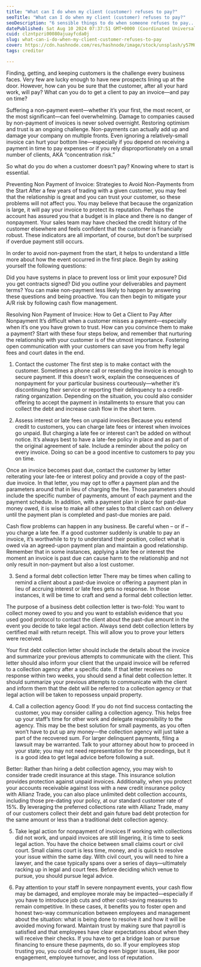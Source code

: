 ```yaml
---
title: "What can I do when my client (customer) refuses to pay?"
seoTitle: "What can I do when my client (customer) refuses to pay?"
seoDescription: "6 sensible things to do when someone refuses to pay..."
datePublished: Sat Aug 10 2024 07:37:51 GMT+0000 (Coordinated Universal Time)
cuid: clzntpzri00080ajuayfcda0j
slug: what-can-i-do-when-my-client-customer-refuses-to-pay
cover: https://cdn.hashnode.com/res/hashnode/image/stock/unsplash/y57MGB34dEE/upload/43faf526e440b2a2b5afd87299f775e2.jpeg
tags: creditor

---
```


Finding, getting, and keeping customers is the challenge every business faces. Very few are lucky enough to have new prospects lining up at the door. However, how can you be sure that the customer, after all your hard work, will pay? What can you do to get a client to pay an invoice—and pay on time?

Suffering a non-payment event—whether it’s your first, the most recent, or the most significant—can feel overwhelming. Damage to companies caused by non-payment of invoices is never solved overnight. Restoring optimism and trust is an ongoing challenge. Non-payments can actually add up and damage your company on multiple fronts. Even ignoring a relatively-small invoice can hurt your bottom line—especially if you depend on receiving a payment in time to pay expenses or if you rely disproportionately on a small number of clients, AKA “concentration risk.”

So what do you do when a customer doesn’t pay? Knowing where to start is essential.

Preventing Non Payment of Invoice: Strategies to Avoid Non-Payments from the Start After a few years of trading with a given customer, you may feel that the relationship is great and you can trust your customer, so these problems will not affect you. You may believe that because the organization is large, it will pay your invoice to protect its reputation. Perhaps the account has assured you that a budget is in place and there is no danger of nonpayment. Your sales team may have checked the credit history of the customer elsewhere and feels confident that the customer is financially robust. These indicators are all important, of course, but don’t be surprised if overdue payment still occurs.

In order to avoid non-payment from the start, it helps to understand a little more about how the event occurred in the first place. Begin by asking yourself the following questions:

Did you have systems in place to prevent loss or limit your exposure? Did you get contracts signed? Did you outline your deliverables and payment terms? You can make non-payment less likely to happen by answering these questions and being proactive. You can then begin to mitigate your A/R risk by following cash flow management.

Resolving Non Payment of Invoice: How to Get a Client to Pay After Nonpayment It’s difficult when a customer misses a payment—especially when it’s one you have grown to trust. How can you convince them to make a payment? Start with these four steps below, and remember that nurturing the relationship with your customer is of the utmost importance. Fostering open communication with your customers can save you from hefty legal fees and court dates in the end.

1. Contact the customer The first step is to make contact with the customer. Sometimes a phone call or resending the invoice is enough to secure payment. If this doesn’t work, explain the consequences of nonpayment for your particular business courteously—whether it’s discontinuing their service or reporting their delinquency to a credit-rating organization. Depending on the situation, you could also consider offering to accept the payment in installments to ensure that you can collect the debt and increase cash flow in the short term.
    
2. Assess interest or late fees on unpaid invoices Because you extend credit to customers, you can charge late fees or interest when invoices go unpaid. But charging a late fee or interest can’t be added on without notice. It’s always best to have a late-fee policy in place and as part of the original agreement of sale. Include a reminder about the policy on every invoice. Doing so can be a good incentive to customers to pay you on time.
    

Once an invoice becomes past due, contact the customer by letter reiterating your late-fee or interest policy and provide a copy of the past-due invoice. In that letter, you may opt to offer a payment plan and the parameters around that in lieu of charging the fee. Those parameters should include the specific number of payments, amount of each payment and the payment schedule. In addition, with a payment plan in place for past-due money owed, it is wise to make all other sales to that client cash on delivery until the payment plan is completed and past-due monies are paid.

Cash flow problems can happen in any business. Be careful when – or if – you charge a late fee. If a good customer suddenly is unable to pay an invoice, it’s worthwhile to try to understand their position, collect what is owed via an agreed-upon payment plan and maintain a good relationship. Remember that in some instances, applying a late fee or interest the moment an invoice is past due can cause harm to the relationship and not only result in non-payment but also a lost customer.

3. Send a formal debt collection letter There may be times when calling to remind a client about a past-due invoice or offering a payment plan in lieu of accruing interest or late fees gets no response. In those instances, it will be time to craft and send a formal debt collection letter.
    

The purpose of a business debt collection letter is two-fold: You want to collect money owed to you and you want to establish evidence that you used good protocol to contact the client about the past-due amount in the event you decide to take legal action. Always send debt collection letters by certified mail with return receipt. This will allow you to prove your letters were received.

Your first debt collection letter should include the details about the invoice and summarize your previous attempts to communicate with the client. This letter should also inform your client that the unpaid invoice will be referred to a collection agency after a specific date. If that letter receives no response within two weeks, you should send a final debt collection letter. It should summarize your previous attempts to communicate with the client and inform them that the debt will be referred to a collection agency or that legal action will be taken to repossess unpaid property.

4. Call a collection agency Good: If you do not find success contacting the customer, you may consider calling a collection agency. This helps free up your staff’s time for other work and delegate responsibility to the agency. This may be the best solution for small payments, as you often won’t have to put up any money—the collection agency will just take a part of the recovered sum. For larger delinquent payments, filing a lawsuit may be warranted. Talk to your attorney about how to proceed in your state; you may not need representation for the proceedings, but it is a good idea to get legal advice before following a suit.
    

Better: Rather than hiring a debt collection agency, you may wish to consider trade credit insurance at this stage. This insurance solution provides protection against unpaid invoices. Additionally, when you protect your accounts receivable against loss with a new credit insurance policy with Allianz Trade, you can also place unlimited debt collection accounts, including those pre-dating your policy, at our standard customer rate of 15%. By leveraging the preferred collections rate with Allianz Trade, many of our customers collect their debt and gain future bad debt protection for the same amount or less than a traditional debt collection agency.

5. Take legal action for nonpayment of invoices If working with collections did not work, and unpaid invoices are still lingering, it is time to seek legal action. You have the choice between small claims court or civil court. Small claims court is less time, money, and is quick to resolve your issue within the same day. With civil court, you will need to hire a lawyer, and the case typically spans over a series of days—ultimately racking up in legal and court fees. Before deciding which venue to pursue, you should pursue legal advice.
    
6. Pay attention to your staff In severe nonpayment events, your cash flow may be damaged, and employee morale may be impacted—especially if you have to introduce job cuts and other cost-saving measures to remain competitive. In these cases, it benefits you to foster open and honest two-way communication between employees and management about the situation: what is being done to resolve it and how it will be avoided moving forward. Maintain trust by making sure that payroll is satisfied and that employees have clear expectations about when they will receive their checks. If you have to get a bridge loan or pursue financing to ensure these payments, do so. If your employees stop trusting you, you could end up facing even bigger issues, like poor engagement, employee turnover, and loss of reputation.